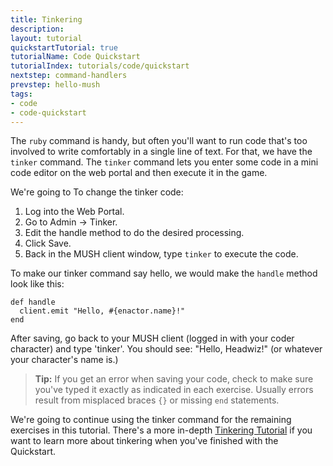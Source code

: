 ```yaml
---
title: Tinkering
description:
layout: tutorial
quickstartTutorial: true
tutorialName: Code Quickstart
tutorialIndex: tutorials/code/quickstart
nextstep: command-handlers
prevstep: hello-mush
tags: 
- code
- code-quickstart
---
```


The `ruby` command is handy, but often you'll want to run code that's too involved to write comfortably in a single line of text.  For that, we have the `tinker` command.   The `tinker` command lets you enter some code in a mini code editor on the web portal and then execute it in the game.

We're going to To change the tinker code:

1. Log into the Web Portal.
2. Go to Admin -> Tinker.
3. Edit the handle method to do the desired processing.
4. Click Save.
5. Back in the MUSH client window, type `tinker` to execute the code.

To make our tinker command say hello, we would make the `handle` method look like this:

    def handle
      client.emit "Hello, #{enactor.name}!"
    end

After saving, go back to your MUSH client (logged in with your coder character) and type 'tinker'.  You should see:  "Hello, Headwiz!" (or whatever your character's name is.)

> <i class="fa fa-info-circle"></i> **Tip:** If you get an error when saving your code, check to make sure you've typed it exactly as indicated in each exercise.  Usually errors result from misplaced braces `{}` or missing `end` statements.

We're going to continue using the tinker command for the remaining exercises in this tutorial.  There's a more in-depth [Tinkering Tutorial](/tutorials/code/tinker) if you want to learn more about tinkering when you've finished with the Quickstart.

